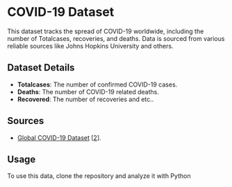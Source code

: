 # COVID-19 Dataset

This dataset tracks the spread of COVID-19 worldwide, including the number of  Totalcases, recoveries, and deaths. Data is sourced from various reliable sources like Johns Hopkins University and others.

## Dataset Details
- **Totalcases**: The number of confirmed COVID-19 cases.
- **Deaths**: The number of COVID-19 related deaths.
- **Recovered**: The number of recoveries and etc..

## Sources
- [Global COVID-19 Dataset](https://github.com/datasets/covid-19) [[2](https://github.com/datasets/covid-19/blob/main/README.md)].

## Usage
To use this data, clone the repository and analyze it with Python 
